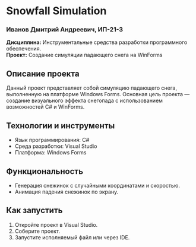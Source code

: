 # Snowfall Simulation

### Иванов Дмитрий Андреевич, ИП-21-3

**Дисциплина:** Инструментальные средства разработки программного обеспечения.  
**Проект:** Создание симуляции падающего снега на WinForms

## Описание проекта

Данный проект представляет собой симуляцию падающего снега, выполненную на платформе Windows Forms. Основная цель проекта — создание визуального эффекта снегопада с использованием возможностей C# и WinForms.

## Технологии и инструменты

- Язык программирования: C#
- Среда разработки: Visual Studio
- Платформа: Windows Forms

## Функциональность

- Генерация снежинок с случайными координатами и скоростью.
- Анимация падения снежинок по экрану.

## Как запустить

1. Откройте проект в Visual Studio.
2. Соберите проект.
3. Запустите исполняемый файл или через IDE.
